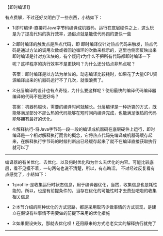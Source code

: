 【即时编译1】

有点费解，不过还好又明白了一些东西，小结如下：     
- 1:即时编译-直接将Java字节码编译成机器码，运行在底层硬件之上，这么玩是为了提高代码的执行效率，通俗点就是能使代码跑的更快一些

- 2:即时编译的触发点是热点代码，即 即时编译仅针对热点代码来触发，热点代码是通过方法的调用次数或者回边循环的次数来标示的，这里也侧面反映出来即时编译是针对方法块的，有个疑问❓为什么不把所有代码都即时编译一下呢？这样程序的执行效率不是更快吗？为什么还分热点非热点呢？      
 
  答案：即时编译是以方法为单位的。动态编译比较耗时，如果花了大量CPU资源编译出来的机器码运行不了几次，就很浪费了。

- 3:分层编译的设计也有点奇怪，为什么要这样呢？使用最快的编译代码编译器编译的代码不是更好吗？        
 
  答案：机器码越快，需要的编译时间就越长。分层编译是一种折衷的方式，既能够满足部分不那么热的代码能够在短时间内编译完成，也能满足很热的代码能够拥有最好的优化。
 

- 4:解释执行-将Java字节码一段一段的编译成机器码在底层硬件上运行，即时编译是一个相对解释执行而言的概念，它将热点代码先编译成机器码缓存起来，在解释执行字节码的时候判断出已经缓存起来了就不在编译直接获取执行就可以了

---
编译器的有关优化、去优化、以及何时优化和为什么去优化的内容。可能比较底层，看不见摸不着，一句两句也说不清楚，所以，有点晦涩。
不过经过反复看有点感觉了，小结如下：      

- 1:profile-是收集运行时状态信息，用于编译器优化，当然，收集信息也是耗性能的，所以，也是有前提条件的，当存在优化的可能性时才去费劲吧啦的收集相关信息

- 2:本节介绍的两种优化的方式思路，都是采用取巧少做事情的方式实现，是建立在假设有些事情不需要做的前提下采用的优化措施

- 3:如果假设失败，那就去优化呗！还用原来的方式老老实实的解释执行就完了

----